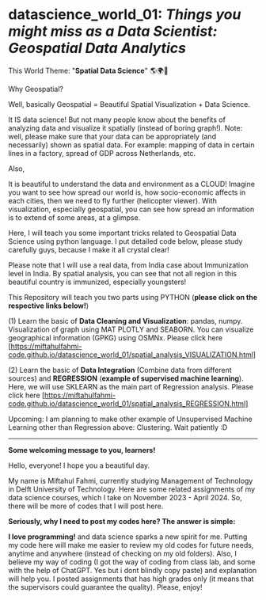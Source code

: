 # datascience_world_01: _Things you might miss as a Data Scientist: Geospatial Data Analytics_

This World Theme: "**Spatial Data Science**" 🌎🌍💐

Why Geospatial?

Well, basically Geospatial = Beautiful Spatial Visualization + Data Science.

It IS data science! But not many people know about the benefits of analyzing data and visualize it spatially (instead of boring graph!). Note: well, please make sure that your data can be appropriately (and necessarily) shown as spatial data. For example: mapping of data in certain lines in a factory, spread of GDP across Netherlands, etc.

Also,

It is beautiful to understand the data and environment as a CLOUD!
Imagine you want to see how spread our world is, how socio-economic affects in each cities, then we need to fly further (helicopter viewer).
With visualization, especially geospatial, you can see how spread an information is to extend of some areas, at a glimpse.

Here, I will teach you some important tricks related to Geospatial Data Science using python language. I put detailed code below, please study carefully guys, because I make it all crystal clear!

Please note that I will use a real data, from India case about Immunization level in India. By spatial analysis, you can see that not all region in this beautiful country is immunized, especially youngsters!

This Repository will teach you two parts using PYTHON (**please click on the respective links below!**)

(1) Learn the basic of **Data Cleaning and Visualization**: pandas, numpy. Visualization of graph using MAT PLOTLY and SEABORN. You can visualize geographical information (GPKG) using OSMNx. Please click here [https://miftahulfahmi-code.github.io/datascience_world_01/spatial_analysis_VISUALIZATION.html]

(2) Learn the basic of **Data Integration** (Combine data from different sources) and **REGRESSION** (**example of supervised machine learning**). Here, we will use SKLEARN as the main part of Regression analysis. Please click here [https://miftahulfahmi-code.github.io/datascience_world_01/spatial_analysis_REGRESSION.html]

Upcoming: I am planning to make other example of Unsupervised Machine Learning other than Regression above: Clustering. Wait patiently :D

----

**Some welcoming message to you, learners!**

Hello, everyone! I hope you a beautiful day.

My name is Miftahul Fahmi, currently studying Management of Technology in Delft University of Technology. Here are some related assignments of my data science courses, which I take on November 2023 - April 2024. So, there will be more of codes that I will post here.

**Seriously, why I need to post my codes here? The answer is simple:**

**I love programming!** and data science sparks a new spirit for me. Putting my code here will make me easier to review my old codes for future needs, anytime and anywhere (instead of checking on my old folders). Also, I believe my way of coding (I got the way of coding from class lab, and some with the help of ChatGPT. Yes but i dont blindly copy paste) and explanation will help you.
I posted assignments that has high grades only (it means that the supervisors could guarantee the quality).
Please, enjoy!


